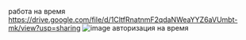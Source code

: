 работа на время https://drive.google.com/file/d/1CItfRnatnmF2qdaNWeaYYZ6aVUmbt-mk/view?usp=sharing
![image](https://github.com/user-attachments/assets/8069e9cc-6945-4043-b0fd-18779209dc18)
авторизация на время
